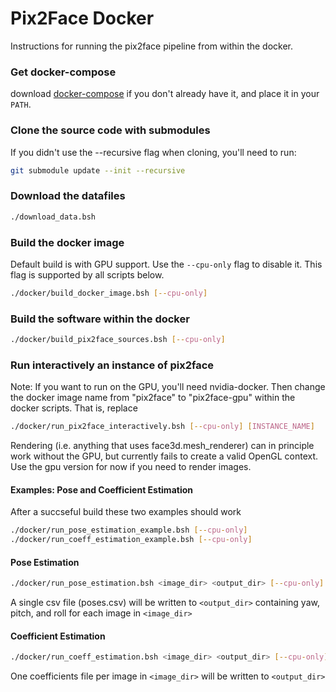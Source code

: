 # Pix2Face Docker
Instructions for running the pix2face pipeline from within the docker.

### Get docker-compose
download [docker-compose](https://github.com/docker/compose/releases/download/1.21.2/docker-compose-Linux-x86_64) if you don't already have it, and place it in your `PATH`.


### Clone the source code with submodules

If you didn't use the --recursive flag when cloning, you'll need to run:
```bash
git submodule update --init --recursive
```


### Download the datafiles

```bash
./download_data.bsh
```


### Build the docker image
Default build is with GPU support. Use the ```--cpu-only``` flag to disable it. This flag is supported by all scripts below.

```bash
./docker/build_docker_image.bsh [--cpu-only]
```


### Build the software within the docker

```bash
./docker/build_pix2face_sources.bsh [--cpu-only]
```


### Run interactively an instance of pix2face

Note: If you want to run on the GPU, you'll need nvidia-docker.  Then change the docker image name from "pix2face" to "pix2face-gpu" within the docker scripts.
That is, replace

```bash
./docker/run_pix2face_interactively.bsh [--cpu-only] [INSTANCE_NAME]
```

Rendering (i.e. anything that uses face3d.mesh_renderer) can in principle work without the GPU, but currently fails to create a valid OpenGL context.  Use the gpu version for now if you need to render images.

#### Examples: Pose and Coefficient Estimation
After a succseful build these two examples should work
```bash
./docker/run_pose_estimation_example.bsh [--cpu-only]
./docker/run_coeff_estimation_example.bsh [--cpu-only]
```

#### Pose Estimation
```bash
./docker/run_pose_estimation.bsh <image_dir> <output_dir> [--cpu-only]
```
A single csv file (poses.csv) will be written to `<output_dir>` containing yaw, pitch, and roll for each image in `<image_dir>`

#### Coefficient Estimation
```bash
./docker/run_coeff_estimation.bsh <image_dir> <output_dir> [--cpu-only]
```
One coefficients file per image in `<image_dir>` will be written to `<output_dir>`

